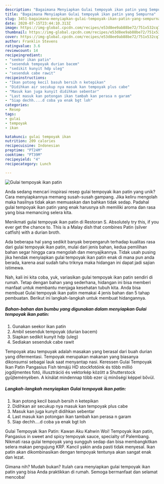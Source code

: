 ```yaml
---
description: "Bagaimana Menyiapkan Gulai tempoyak ikan patin yang Sempurna"
title: "Bagaimana Menyiapkan Gulai tempoyak ikan patin yang Sempurna"
slug: 3451-bagaimana-menyiapkan-gulai-tempoyak-ikan-patin-yang-sempurna
date: 2020-07-15T23:44:10.313Z
image: https://img-global.cpcdn.com/recipes/e53d8ee9ab88be72/751x532cq70/gulai-tempoyak-ikan-patin-foto-resep-utama.jpg
thumbnail: https://img-global.cpcdn.com/recipes/e53d8ee9ab88be72/751x532cq70/gulai-tempoyak-ikan-patin-foto-resep-utama.jpg
cover: https://img-global.cpcdn.com/recipes/e53d8ee9ab88be72/751x532cq70/gulai-tempoyak-ikan-patin-foto-resep-utama.jpg
author: Franklin Stevens
ratingvalue: 3.6
reviewcount: 14
recipeingredient:
- "seekor ikan patin"
- "sesenduk tempoyak durian bacem"
- "sedikit kunyit hdp uleg"
- "sesenduk cabe rawit"
recipeinstructions:
- "Ikan potong kecil basuh bersih n ketepikan"
- "Didihkan air secukup nya masuk kan tempoyak plus cabe"
- "Masuk kan juga kunyit didihkan sebentar"
- "Last masuk kan potongan ikan tambah kan perasa n garam"
- "Siap dechh....d coba ya enak bgt loh"
categories:
- Resep
tags:
- gulai
- tempoyak
- ikan

katakunci: gulai tempoyak ikan 
nutrition: 209 calories
recipecuisine: Indonesian
preptime: "PT24M"
cooktime: "PT39M"
recipeyield: "4"
recipecategory: Lunch

---
```



![Gulai tempoyak ikan patin](https://img-global.cpcdn.com/recipes/e53d8ee9ab88be72/751x532cq70/gulai-tempoyak-ikan-patin-foto-resep-utama.jpg)

Anda sedang mencari inspirasi resep gulai tempoyak ikan patin yang unik? Cara menyiapkannya memang susah-susah gampang. Jika keliru mengolah maka hasilnya tidak akan memuaskan dan bahkan tidak sedap. Padahal gulai tempoyak ikan patin yang enak harusnya sih memiliki aroma dan rasa yang bisa memancing selera kita.

Menikmati gulai tempoyak ikan patin di Restoran S. Absolutely try this, if you ever get the chance to. This is a Malay dish that combines Patin (silver catfish) with a durian broth.

Ada beberapa hal yang sedikit banyak berpengaruh terhadap kualitas rasa dari gulai tempoyak ikan patin, mulai dari jenis bahan, kedua pemilihan bahan segar hingga cara mengolah dan menyajikannya. Tidak usah pusing jika hendak menyiapkan gulai tempoyak ikan patin enak di mana pun anda berada, karena asal sudah tahu triknya maka hidangan ini dapat jadi sajian istimewa.


Nah, kali ini kita coba, yuk, variasikan gulai tempoyak ikan patin sendiri di rumah. Tetap dengan bahan yang sederhana, hidangan ini bisa memberi manfaat untuk membantu menjaga kesehatan tubuh kita. Anda bisa membuat Gulai tempoyak ikan patin memakai 4 jenis bahan dan 5 tahap pembuatan. Berikut ini langkah-langkah untuk membuat hidangannya.

<!--inarticleads1-->

##### Bahan-bahan dan bumbu yang digunakan dalam menyiapkan Gulai tempoyak ikan patin:

1. Gunakan seekor ikan patin
1. Ambil sesenduk tempoyak (durian bacem)
1. Siapkan sedikit kunyit hdp (uleg)
1. Sediakan sesenduk cabe rawit


Tempoyak atau tempuyak adalah masakan yang berasal dari buah durian yang difermentasi. Tempoyak merupakan makanan yang biasanya dikonsumsi sebagai lauk saat menyantap nasi. Keressen Gulai Tempoyak Ikan Patin Pangasius Fish témájú HD stockfotóink és több millió jogdíjmentes fotó, illusztráció és vektorkép között a Shutterstock gyűjteményében. A kínálat mindennap több ezer új minőségi képpel bővül. 

<!--inarticleads2-->

##### Langkah-langkah menyiapkan Gulai tempoyak ikan patin:

1. Ikan potong kecil basuh bersih n ketepikan
1. Didihkan air secukup nya masuk kan tempoyak plus cabe
1. Masuk kan juga kunyit didihkan sebentar
1. Last masuk kan potongan ikan tambah kan perasa n garam
1. Siap dechh....d coba ya enak bgt loh


Gulai Tempoyak Ikan Patin: Kawan Aku Kahwin Woi! Tempoyak ikan patin, Pangasius in sweet and spicy tempoyak sauce, specialty of Palembang. Nikmati rasa gulai tempoyak yang sungguh sedap dan bisa membangkitkan selera makan pengujung KRP. Kancil yakin anda pasti tidak menyesal. Ikan patin akan dikombinasikan dengan tempoyak tentunya akan sangat enak dan lezat. 

Gimana nih? Mudah bukan? Itulah cara menyiapkan gulai tempoyak ikan patin yang bisa Anda praktikkan di rumah. Semoga bermanfaat dan selamat mencoba!
